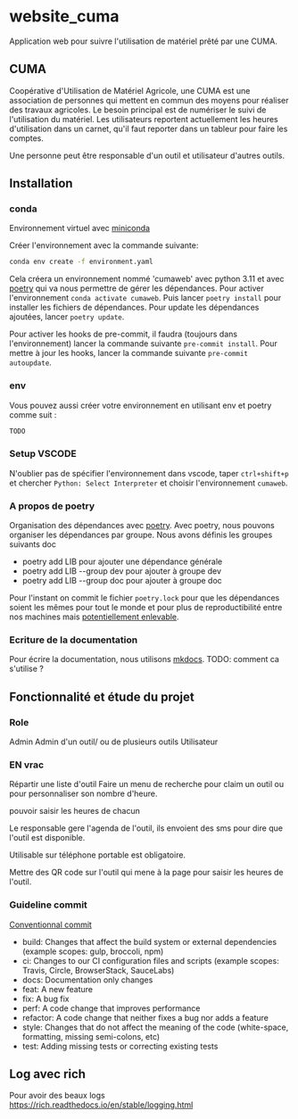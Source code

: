 # website_cuma

Application web pour suivre l'utilisation de matériel prêté par une CUMA.

## CUMA

Coopérative d'Utilisation de Matériel Agricole, une CUMA est une association de personnes qui mettent en commun des moyens pour réaliser des travaux agricoles.
Le besoin principal est de numériser le suivi de l'utilisation du matériel. Les utilisateurs reportent actuellement les heures d'utilisation dans un carnet, qu'il faut reporter dans un tableur pour faire les comptes.

Une personne peut être responsable d'un outil et utilisateur d'autres outils.

## Installation

### conda

Environnement virtuel avec [miniconda](https://docs.conda.io/projects/miniconda/en/latest/)

Créer l'environnement avec la commande suivante:

```bash
conda env create -f environment.yaml
```

Cela créera un environnement nommé 'cumaweb' avec python 3.11 et avec [poetry](https://python-poetry.org/) qui va nous permettre de gérer les dépendances.
Pour activer l'environnement `conda activate cumaweb`. Puis lancer `poetry install` pour installer les fichiers de dépendances. Pour update les dépendances ajoutées, lancer `poetry update`.

Pour activer les hooks de pre-commit, il faudra (toujours dans l'environnement) lancer la commande suivante `pre-commit install`.
Pour mettre à jour les hooks, lancer la commande suivante `pre-commit autoupdate`.

### env

Vous pouvez aussi créer votre environnement en utilisant env et poetry comme suit :

```bash
TODO
```

### Setup VSCODE

N'oublier pas de spécifier l'environnement dans vscode, taper `ctrl+shift+p` et chercher `Python: Select Interpreter` et choisir l'environnement `cumaweb`.

### A propos de poetry

Organisation des dépendances avec [poetry](https://python-poetry.org/). Avec poetry, nous pouvons organiser les dépendances par groupe. Nous avons définis les groupes suivants doc

- poetry add LIB pour ajouter une dépendance générale
- poetry add LIB --group dev pour ajouter à groupe dev
- poetry add LIB --group doc pour ajouter à groupe doc

Pour l'instant on commit le fichier `poetry.lock` pour que les dépendances soient les mêmes pour tout le monde et pour plus de reproductibilité entre nos machines mais [potentiellement enlevable](https://python-poetry.org/docs/basic-usage/#committing-your-poetrylock-file-to-version-control).

### Ecriture de la documentation

Pour écrire la documentation, nous utilisons [mkdocs](https://www.mkdocs.org/).
TODO: comment ca s'utilise ?

## Fonctionnalité et étude du projet

### Role

Admin
Admin d'un outil/ ou de plusieurs outils
Utilisateur

### EN vrac

Répartir une liste d'outil
Faire un menu de recherche pour claim un outil ou pour personnaliser son nombre d'heure.

pouvoir saisir les heures de chacun

Le responsable gere l'agenda de l'outil, ils envoient des sms pour dire que l'outil est disponible.

Utilisable sur téléphone portable est obligatoire.

Mettre des QR code sur l'outil qui mene à la page pour saisir les heures de l'outil.

### Guideline commit

[Conventionnal commit](https://www.conventionalcommits.org/en/v1.0.0/)

- build: Changes that affect the build system or external dependencies (example scopes: gulp, broccoli, npm)
- ci: Changes to our CI configuration files and scripts (example scopes: Travis, Circle, BrowserStack, SauceLabs)
- docs: Documentation only changes
- feat: A new feature
- fix: A bug fix
- perf: A code change that improves performance
- refactor: A code change that neither fixes a bug nor adds a feature
- style: Changes that do not affect the meaning of the code (white-space, formatting, missing semi-colons, etc)
- test: Adding missing tests or correcting existing tests

## Log avec rich

Pour avoir des beaux logs
<https://rich.readthedocs.io/en/stable/logging.html>
